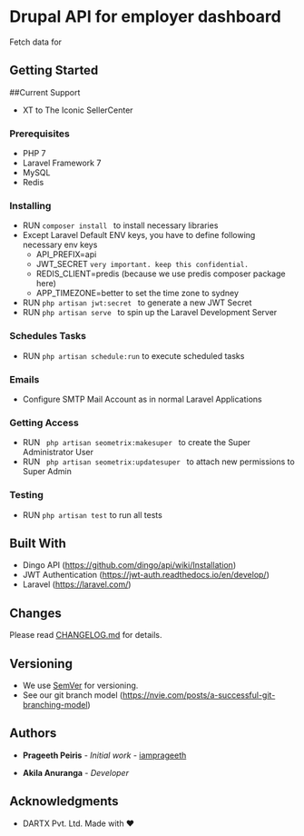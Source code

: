 # Drupal API for employer dashboard

Fetch data for
## Getting Started

##Current Support

- XT to The Iconic SellerCenter


### Prerequisites

- PHP 7
- Laravel Framework 7
- MySQL
- Redis


### Installing

- RUN <code>composer install </code> to install necessary libraries
- Except Laravel Default ENV keys, you have to define following necessary env keys
  - API_PREFIX=api
  - JWT_SECRET <code>very important. keep this confidential.</code>
  - REDIS_CLIENT=predis (because we use predis composer package here)
  - APP_TIMEZONE=better to set the time zone to sydney
- RUN <code>php artisan  jwt:secret </code> to generate a new JWT Secret
- RUN <code>php artisan serve </code> to spin up the Laravel Development Server


### Schedules Tasks
- RUN <code>php artisan schedule:run</code> to execute scheduled tasks

### Emails
- Configure SMTP Mail Account as in normal Laravel Applications


### Getting Access
- RUN <code> php artisan seometrix:makesuper </code> to create the Super Administrator User
- RUN <code> php artisan seometrix:updatesuper </code> to attach new permissions to Super Admin


### Testing
- RUN <code>php artisan test</code> to run all tests

## Built With

* Dingo API (https://github.com/dingo/api/wiki/Installation)
* JWT Authentication (https://jwt-auth.readthedocs.io/en/develop/)
* Laravel (https://laravel.com/)

## Changes

Please read [CHANGELOG.md](/CHANGELOG.md) for details.

## Versioning

- We use [SemVer](http://semver.org/) for versioning.
- See our git branch model (https://nvie.com/posts/a-successful-git-branching-model)


## Authors

* **Prageeth Peiris** - *Initial work* - [iamprageeth](https://github.com/iamprageeth)

* **Akila Anuranga** - *Developer*





## Acknowledgments

* DARTX Pvt. Ltd. Made with ❤
